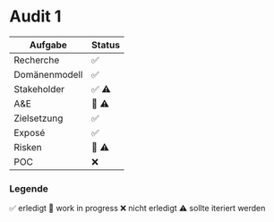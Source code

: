 # Audit 1

| Aufgabe        |  Status       |
| -------------  | ------------- |
| Recherche      | ✅            |
| Domänenmodell  | ✅            |
| Stakeholder    | ✅ ⚠️        |
| A&E            | 🚧 ⚠️         |
| Zielsetzung    | ✅             |
| Exposé         | ✅             |
| Risken         | 🚧 ⚠️         |
| POC            | ❌             |

### Legende
✅ erledigt 🚧 work in progress ❌ nicht erledigt ⚠️ sollte iteriert werden
